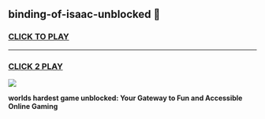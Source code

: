 
## binding-of-isaac-unblocked 👋
<h3>
<a href="https://premium.freeplayer.one?title=binding-of-isaac-unblocked&ref=14F">CLICK TO PLAY</a></h3>
<hr>

<h3>
<a href="https://premium.freeplayer.one?title=binding-of-isaac-unblocked&ref=14F">CLICK 2 PLAY</a>
  
</h3>

<a href="https://premium.freeplayer.one?title=binding-of-isaac-unblocked&ref=12F/"><img src="https://clearcache.store/games.png"></a>


**worlds hardest game unblocked: Your Gateway to Fun and Accessible Online Gaming**
